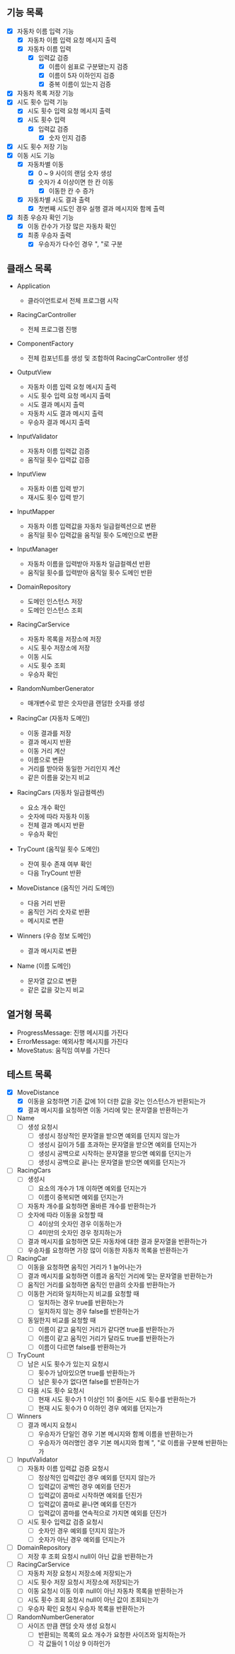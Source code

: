 ## 기능 목록

- [x] 자동차 이름 입력 기능
    - [x] 자동차 이름 입력 요청 메시지 출력
    - [x] 자동차 이름 입력
        - [x] 입력값 검증
            - [x] 이름이 쉼표로 구분됐는지 검증
            - [x] 이름이 5자 이하인지 검증
            - [x] 중복 이름이 있는지 검증
- [x] 자동차 목록 저장 기능
- [x] 시도 횟수 입력 기능
    - [x] 시도 횟수 입력 요청 메시지 출력
    - [x] 시도 횟수 입력
        - [x] 입력값 검증
            - [x] 숫자 인지 검증
- [x] 시도 횟수 저장 기능
- [x] 이동 시도 기능
    - [x] 자동차별 이동
        - [x] 0 ~ 9 사이의 랜덤 숫자 생성
        - [x] 숫자가 4 이상이면 한 칸 이동
            - [x] 이동한 칸 수 증가
    - [x] 자동차별 시도 결과 출력
        - [x] 첫번째 시도인 경우 실행 결과 메시지와 함께 출력
- [x] 최종 우승자 확인 기능
    - [x] 이동 칸수가 가장 많은 자동차 확인
    - [x] 최종 우승자 출력
        - [x] 우승자가 다수인 경우 ", "로 구분

## 클래스 목록

- Application
    - 클라이언트로서 전체 프로그램 시작

- RacingCarController
    - 전체 프로그램 진행

- ComponentFactory
    - 전체 컴포넌트를 생성 및 조합하여 RacingCarController 생성

- OutputView
    - 자동차 이름 입력 요청 메시지 출력
    - 시도 횟수 입력 요청 메시지 출력
    - 시도 결과 메시지 출력
    - 자동차 시도 결과 메시지 출력
    - 우승자 결과 메시지 출력

- InputValidator
    - 자동차 이름 입력값 검증
    - 움직일 횟수 입력값 검증

- InputView
    - 자동차 이름 입력 받기
    - 재시도 횟수 입력 받기

- InputMapper
    - 자동차 이름 입력값을 자동차 일급컬렉션으로 변환
    - 움직일 횟수 입력값을 움직일 횟수 도메인으로 변환

- InputManager
    - 자동차 이름을 입력받아 자동차 일급컬렉션 반환
    - 움직일 횟수를 입력받아 움직일 횟수 도메인 반환

- DomainRepository
    - 도메인 인스턴스 저장
    - 도메인 인스턴스 조회

- RacingCarService
    - 자동차 목록을 저장소에 저장
    - 시도 횟수 저장소에 저장
    - 이동 시도
    - 시도 횟수 조회
    - 우승자 확인

- RandomNumberGenerator
    - 매개변수로 받은 숫자만큼 랜덤한 숫자를 생성

- RacingCar (자동차 도메인)
    - 이동 결과를 저장
    - 결과 메시지 반환
    - 이동 거리 계산
    - 이름으로 변환
    - 거리를 받아와 동일한 거리인지 계산
    - 같은 이름을 갖는지 비교

- RacingCars (자동차 일급컬렉션)
    - 요소 개수 확인
    - 숫자에 따라 자동차 이동
    - 전체 결과 메시지 반환
    - 우승자 확인

- TryCount (움직일 횟수 도메인)
    - 잔여 횟수 존재 여부 확인
    - 다음 TryCount 반환

- MoveDistance (움직인 거리 도메인)
    - 다음 거리 반환
    - 움직인 거리 숫자로 반환
    - 메시지로 변환

- Winners (우승 정보 도메인)
    - 결과 메시지로 변환

- Name (이름 도메인)
    - 문자열 값으로 변환
    - 같은 값을 갖는지 비교

## 열거형 목록

- ProgressMessage: 진행 메시지를 가진다
- ErrorMessage: 예외사항 메시지를 가진다
- MoveStatus: 움직임 여부를 가진다

## 테스트 목록

- [x] MoveDistance
    - [x] 이동을 요청하면 기존 값에 1이 더한 값을 갖는 인스턴스가 반환되는가
    - [x] 결과 메시지를 요청하면 이동 거리에 맞는 문자열을 반환하는가
- [ ] Name
    - [ ] 생성 요청시
        - [ ] 생성시 정상적인 문자열을 받으면 예외를 던지지 않는가
        - [ ] 생성시 길이가 5를 초과하는 문자열을 받으면 예외를 던지는가
        - [ ] 생성시 공백으로 시작하는 문자열을 받으면 예외를 던지는가
        - [ ] 생성시 공백으로 끝나는 문자열을 받으면 예외를 던지는가
- [ ] RacingCars
    - [ ] 생성시
        - [ ] 요소의 개수가 1개 이하면 예외를 던지는가
        - [ ] 이름이 중복되면 예외를 던지는가
    - [ ] 자동차 개수를 요청하면 올바른 개수를 반환하는가
    - [ ] 숫자에 따라 이동을 요청할 때
        - [ ] 4이상의 숫자인 경우 이동하는가
        - [ ] 4미만의 숫자인 경우 정지하는가
    - [ ] 결과 메시지를 요청하면 모든 자동차에 대한 결과 문자열을 반환하는가
    - [ ] 우승자를 요청하면 가장 많이 이동한 자동차 목록을 반환하는가
- [ ] RacingCar
    - [ ] 이동을 요청하면 움직인 거리가 1 늘어나는가
    - [ ] 결과 메시지를 요청하면 이름과 움직인 거리에 맞는 문자열을 반환하는가
    - [ ] 움직인 거리를 요청하면 움직인 만큼의 숫자를 반환하는가
    - [ ] 이동한 거리와 일치하는지 비교를 요청할 때
        - [ ] 일치하는 경우 true를 반환하는가
        - [ ] 일치하지 않는 경우 false를 반환하는가
    - [ ] 동일한지 비교를 요청할 때
        - [ ] 이름이 같고 움직인 거리가 같다면 true를 반환하는가
        - [ ] 이름이 같고 움직인 거리가 달라도 true를 반환하는가
        - [ ] 이름이 다르면 false를 반환하는가
- [ ] TryCount
    - [ ] 남은 시도 횟수가 있는지 요청시
        - [ ] 횟수가 남아있으면 true를 반환하는가
        - [ ] 남은 횟수가 없다면 false를 반환하는가
    - [ ] 다음 시도 횟수 요청시
        - [ ] 현재 시도 횟수가 1 이상인 1이 줄어든 시도 횟수를 반환하는가
        - [ ] 현재 시도 횟수가 0 이하인 경우 예외를 던지는가
- [ ] Winners
    -[ ] 결과 메시지 요청시
        - [ ] 우승자가 단일인 경우 기본 메시지와 함께 이름을 반환하는가
        - [ ] 우승자가 여러명인 경우 기본 메시지와 함께 ", "로 이름을 구분해 반환하는가
- [ ] InputValidator
    - [ ] 자동차 이름 입력값 검증 요청시
        - [ ] 정상적인 입력값인 경우 예외를 던지지 않는가
        - [ ] 입력값이 공백인 경우 예외를 던진가
        - [ ] 입력값이 콤마로 시작하면 예외를 던진가
        - [ ] 입력값이 콤마로 끝나면 예외를 던진가
        - [ ] 입력값이 콤마를 연속적으로 가지면 예외를 던진가
    - [ ] 시도 횟수 입력값 검증 요청시
        - [ ] 숫자인 경우 예외를 던지지 않는가
        - [ ] 숫자가 아닌 경우 예외를 던지는가
- [ ] DomainRepository
    - [ ] 저장 후 조회 요청시 null이 아닌 값을 반환하는가
- [ ] RacingCarService
    - [ ] 자동차 저장 요청시 저장소에 저장되는가
    - [ ] 시도 횟수 저장 요청시 저장소에 저장되는가
    - [ ] 이동 요청시 이동 이후 null이 아닌 자동차 목록을 반환하는가
    - [ ] 시도 횟수 조회 요청시 null이 아닌 값이 조회되는가
    - [ ] 우승자 확인 요청시 우승자 목록을 반환하는가
- [ ] RandomNumberGenerator
    - [ ] 사이즈 만큼 랜덤 숫자 생성 요청시
        - [ ] 반환되는 목록의 요소 개수가 요청한 사이즈와 일치하는가
        - [ ] 각 값들이 1 이상 9 이하인가
